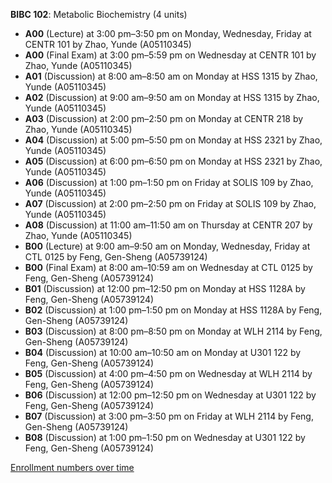 **BIBC 102**: Metabolic Biochemistry (4 units)

- **A00** (Lecture) at 3:00 pm–3:50 pm on Monday, Wednesday, Friday at CENTR 101 by Zhao, Yunde (A05110345)
- **A00** (Final Exam) at 3:00 pm–5:59 pm on Wednesday at CENTR 101 by Zhao, Yunde (A05110345)
- **A01** (Discussion) at 8:00 am–8:50 am on Monday at HSS 1315 by Zhao, Yunde (A05110345)
- **A02** (Discussion) at 9:00 am–9:50 am on Monday at HSS 1315 by Zhao, Yunde (A05110345)
- **A03** (Discussion) at 2:00 pm–2:50 pm on Monday at CENTR 218 by Zhao, Yunde (A05110345)
- **A04** (Discussion) at 5:00 pm–5:50 pm on Monday at HSS 2321 by Zhao, Yunde (A05110345)
- **A05** (Discussion) at 6:00 pm–6:50 pm on Monday at HSS 2321 by Zhao, Yunde (A05110345)
- **A06** (Discussion) at 1:00 pm–1:50 pm on Friday at SOLIS 109 by Zhao, Yunde (A05110345)
- **A07** (Discussion) at 2:00 pm–2:50 pm on Friday at SOLIS 109 by Zhao, Yunde (A05110345)
- **A08** (Discussion) at 11:00 am–11:50 am on Thursday at CENTR 207 by Zhao, Yunde (A05110345)
- **B00** (Lecture) at 9:00 am–9:50 am on Monday, Wednesday, Friday at CTL 0125 by Feng, Gen-Sheng (A05739124)
- **B00** (Final Exam) at 8:00 am–10:59 am on Wednesday at CTL 0125 by Feng, Gen-Sheng (A05739124)
- **B01** (Discussion) at 12:00 pm–12:50 pm on Monday at HSS 1128A by Feng, Gen-Sheng (A05739124)
- **B02** (Discussion) at 1:00 pm–1:50 pm on Monday at HSS 1128A by Feng, Gen-Sheng (A05739124)
- **B03** (Discussion) at 8:00 pm–8:50 pm on Monday at WLH 2114 by Feng, Gen-Sheng (A05739124)
- **B04** (Discussion) at 10:00 am–10:50 am on Monday at U301 122 by Feng, Gen-Sheng (A05739124)
- **B05** (Discussion) at 4:00 pm–4:50 pm on Wednesday at WLH 2114 by Feng, Gen-Sheng (A05739124)
- **B06** (Discussion) at 12:00 pm–12:50 pm on Wednesday at U301 122 by Feng, Gen-Sheng (A05739124)
- **B07** (Discussion) at 3:00 pm–3:50 pm on Friday at WLH 2114 by Feng, Gen-Sheng (A05739124)
- **B08** (Discussion) at 1:00 pm–1:50 pm on Wednesday at U301 122 by Feng, Gen-Sheng (A05739124)

[Enrollment numbers over time](./BIBC102.tsv)
